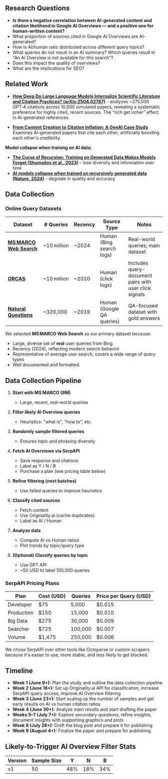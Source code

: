 ## Research Questions

- **Is there a negative correlation between AI-generated content and citation likelihood in Google AI Overviews — and a positive one for human-written content?**
- What proportion of sources cited in Google AI Overviews are AI-generated?
- How is AI/human ratio distributed across different query topics?
- What queries do not result in an AI summary? Which queries result in "An AI Overview is not available for this search"?
- Does this impact the quality of overviews?
- What are the implications for SEO?

## Related Work

- **[How Deep Do Large Language Models Internalize Scientific Literature and Citation Practices? (arXiv:2504.02767)](https://arxiv.org/abs/2504.02767)** - analyzes ~275,000 GPT‑4 citations across 10,000 simulated papers, revealing a systematic preference for highly cited, recent sources. The “rich get richer” effect in AI-generated references.

- **[From Content Creation to Citation Inflation: A GenAI Case Study](https://arxiv.org/abs/2503.23414)**
  Examines AI-generated papers that cite each other, artificially boosting each other's credibility.

**Model collapse when training on AI data:**

- **[The Curse of Recursion: Training on Generated Data Makes Models Forget (Shumailov et al., 2023)](https://arxiv.org/abs/2305.17493)** - lose diversity and information over time
- **[AI models collapse when trained on recursively generated data (Nature, 2024)](https://www.nature.com/articles/s41586-024-07566-y)** - degrade in quality and accuracy

## Data Collection

### Online Query Datasets

| Dataset                                                                          | # Queries   | Recency | Source Type               | Notes                                                 |
| -------------------------------------------------------------------------------- | ----------- | ------- | ------------------------- | ----------------------------------------------------- |
| **[MS MARCO Web Search](https://github.com/microsoft/MSMARCO-Document-Ranking)** | ~10 million | ~2024   | Human (Bing search logs)  | Real-world queries; main dataset                      |
| **[ORCAS](https://microsoft.github.io/msmarco/ORCAS)**                           | ~10 million | ~2020   | Human (click logs)        | Includes query-document pairs with user click signals |
| **[Natural Questions](https://ai.google.com/research/NaturalQuestions)**         | ~320,000    | ~2019   | Human (Google QA queries) | QA-focused dataset with gold answers                  |

We selected **MS MARCO Web Search** as our primary dataset because:

- Large, diverse set of **real** user queries from Bing
- Recency (2024), reflecting modern search behavior
- Representative of average user search, covers a wide range of query types
- Well documented and formatted

## Data Collection Pipeline

1. **Start with MS MARCO (9M)**

   - Large, recent, real-world queries

2. **Filter likely AI Overview queries**

   - Heuristics: "what is", "how to", etc.

3. **Randomly sample filtered queries**

   - Ensures topic and phrasing diversity

4. **Fetch AI Overviews via SerpAPI**

   - Save response and citations
   - Label as Y / N / B
   - Purchase a plan (see pricing table below)

5. **Refine filtering (next batches)**

   - Use failed queries to improve heuristics

6. **Classify cited sources**

   - Fetch content
   - Use Originality.ai (cache duplicates)
   - Label as AI / Human

7. **Analyze data**

   - Compute AI vs Human ratios
   - Plot trends by topic/query type

8. **(Optional) Classify queries by topic**
   - Use GPT API
   - ~50 USD to label 100,000 queries

### SerpAPI Pricing Plans

| Plan       | Cost (USD) | Queries | Price per Query (USD) |
| ---------- | ---------- | ------- | --------------------- |
| Developer  | $75        | 5,000   | $0.015                |
| Production | $150       | 15,000  | $0.010                |
| Big Data   | $275       | 30,000  | $0.009                |
| Searcher   | $725       | 100,000 | $0.007                |
| Volume     | $1,475     | 250,000 | $0.006                |

We chose SerpAPI over other tools like Octoparse or custom scrapers because it's easier to use, more stable, and less likely to get blocked.

## Timeline

- **Week 1 (June 9+):** Plan the study and outline the data collection pipeline
- **Week 2 (June 16+):** Set up Originality.ai API for classification, increase SerpAPI query access, improve AI Overview filtering
- **Week 3 (June 23+):** Start scaling up the number of samples and get early results on AI vs human citation ratios
- **Week 4 (June 30+):** Analyze main results and start drafting the paper
- **Weeks 5–7 (July 7+):** Explore secondary questions, refine insights, document insights with supporting graphics and plots
- **Week 8 (July 28+):** Draft the blog post and prepare it for publishing
- **Week 9 (August 4+):** Finalize the paper and prepare for publishing

## Likely-to-Trigger AI Overview Filter Stats

| Version | Sample Size | Y   | N   | B   |
| ------- | ----------- | --- | --- | --- |
| v1      | 50          | 48% | 18% | 34% |
